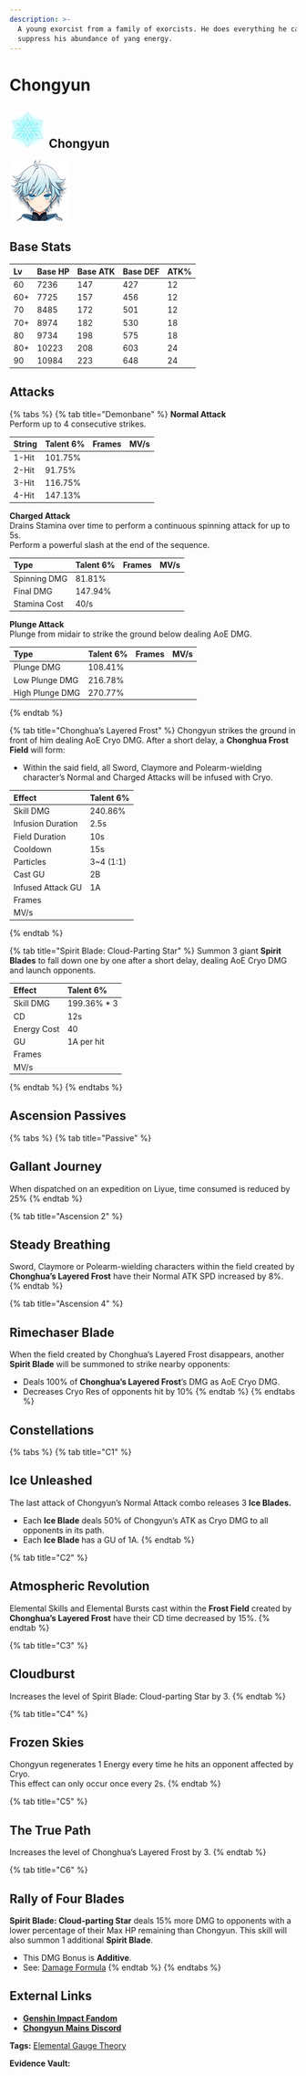 ```yaml
---
description: >-
  A young exorcist from a family of exorcists. He does everything he can to
  suppress his abundance of yang energy.
---
```


# Chongyun

## ![](../../.gitbook/assets/element_cryo.png) Chongyun

![](../../.gitbook/assets/chongyun.png)

## **Base Stats**

| Lv | Base HP | Base ATK | Base DEF | ATK% |
| :--- | :--- | :--- | :--- | :--- |
| 60 | 7236 | 147 | 427 | 12 |
| 60+ | 7725 | 157 | 456 | 12 |
| 70 | 8485 | 172 | 501 | 12 |
| 70+ | 8974 | 182 | 530 | 18 |
| 80 | 9734 | 198 | 575 | 18 |
| 80+ | 10223 | 208 | 603 | 24 |
| 90 | 10984 | 223 | 648 | 24 |

## **Attacks**

{% tabs %}
{% tab title="Demonbane" %}
**Normal Attack**  
Perform up to 4 consecutive strikes.

| String | Talent 6% | Frames | MV/s |
| :--- | :--- | :--- | :--- |
| 1-Hit | 101.75% |  |  |
| 2-Hit | 91.75% |  |  |
| 3-Hit | 116.75% |  |  |
| 4-Hit | 147.13% |  |  |

**Charged Attack**  
Drains Stamina over time to perform a continuous spinning attack for up to 5s.  
Perform a powerful slash at the end of the sequence.

| Type | Talent 6% | Frames | MV/s |
| :--- | :--- | :--- | :--- |
| Spinning DMG | 81.81% |  |  |
| Final DMG | 147.94% |  |  |
| Stamina Cost | 40/s |  |  |

**Plunge Attack**  
Plunge from midair to strike the ground below dealing AoE DMG.

| Type | Talent 6% | Frames | MV/s |
| :--- | :--- | :--- | :--- |
| Plunge DMG | 108.41% |  |  |
| Low Plunge DMG | 216.78% |  |  |
| High Plunge DMG | 270.77% |  |  |
{% endtab %}

{% tab title="Chonghua’s Layered Frost" %}
Chongyun strikes the ground in front of him dealing AoE Cryo DMG. After a short delay, a **Chonghua Frost Field** will form:

* Within the said field, all Sword, Claymore and Polearm-wielding character’s Normal and Charged Attacks will be infused with Cryo.

| Effect | Talent 6% |
| :--- | :--- |
| Skill DMG | 240.86% |
| Infusion Duration | 2.5s |
| Field Duration | 10s |
| Cooldown | 15s |
| Particles | 3~4 \(1:1\) |
| Cast GU | 2B |
| Infused Attack GU | 1A |
| Frames |  |
| MV/s |  |
{% endtab %}

{% tab title="Spirit Blade: Cloud-Parting Star" %}
Summon 3 giant **Spirit Blades** to fall down one by one after a short delay, dealing AoE Cryo DMG and launch opponents.

| Effect | Talent 6% |
| :--- | :--- |
| Skill DMG | 199.36% \* 3 |
| CD | 12s |
| Energy Cost | 40 |
| GU | 1A per hit |
| Frames |  |
| MV/s |  |
{% endtab %}
{% endtabs %}

## **Ascension Passives**

{% tabs %}
{% tab title="Passive" %}
## Gallant Journey

When dispatched on an expedition on Liyue, time consumed is reduced by 25%
{% endtab %}

{% tab title="Ascension 2" %}
## Steady Breathing

Sword, Claymore or Polearm-wielding characters within the field created by **Chonghua’s Layered Frost** have their Normal ATK SPD increased by 8%.
{% endtab %}

{% tab title="Ascension 4" %}
## Rimechaser Blade

When the field created by Chonghua’s Layered Frost disappears, another **Spirit Blade** will be summoned to strike nearby opponents:

* Deals 100% of **Chonghua’s Layered Frost**’s DMG as AoE Cryo DMG.
* Decreases Cryo Res of opponents hit by 10%
{% endtab %}
{% endtabs %}

## Constellations

{% tabs %}
{% tab title="C1" %}
## Ice Unleashed

The last attack of Chongyun’s Normal Attack combo releases 3 **Ice Blades.**

* Each **Ice Blade** deals 50% of Chongyun’s ATK as Cryo DMG to all opponents in its path.
* Each **Ice Blade** has a GU of 1A.
{% endtab %}

{% tab title="C2" %}
## Atmospheric Revolution

Elemental Skills and Elemental Bursts cast within the **Frost Field** created by **Chonghua’s Layered Frost** have their CD time decreased by 15%.
{% endtab %}

{% tab title="C3" %}
## Cloudburst

Increases the level of Spirit Blade: Cloud-parting Star by 3.
{% endtab %}

{% tab title="C4" %}
## Frozen Skies

Chongyun regenerates 1 Energy every time he hits an opponent affected by Cryo.  
This effect can only occur once every 2s.
{% endtab %}

{% tab title="C5" %}
## The True Path

Increases the level of Chonghua’s Layered Frost by 3.
{% endtab %}

{% tab title="C6" %}
## Rally of Four Blades

**Spirit Blade: Cloud-parting Star** deals 15% more DMG to opponents with a lower percentage of their Max HP remaining than Chongyun. This skill will also summon 1 additional **Spirit Blade**.

* This DMG Bonus is **Additive**.
* See: [Damage Formula](https://library.keqingmains.com/mechanics/combat/damage-formula#base-damage)
{% endtab %}
{% endtabs %}

## **External Links**

* [**Genshin Impact Fandom**](https://genshin-impact.fandom.com/wiki/Chongyun)
* [**Chongyun**](https://discord.gg/FT4ZFmgf8T)[ **Mains Discord**](https://discord.gg/FT4ZFmgf8T)

**Tags:** [Elemental Gauge Theory](https://library.keqingmains.com/mechanics/combat/elemental-reactions/elemental-gauge-theory)

**Evidence Vault:**

